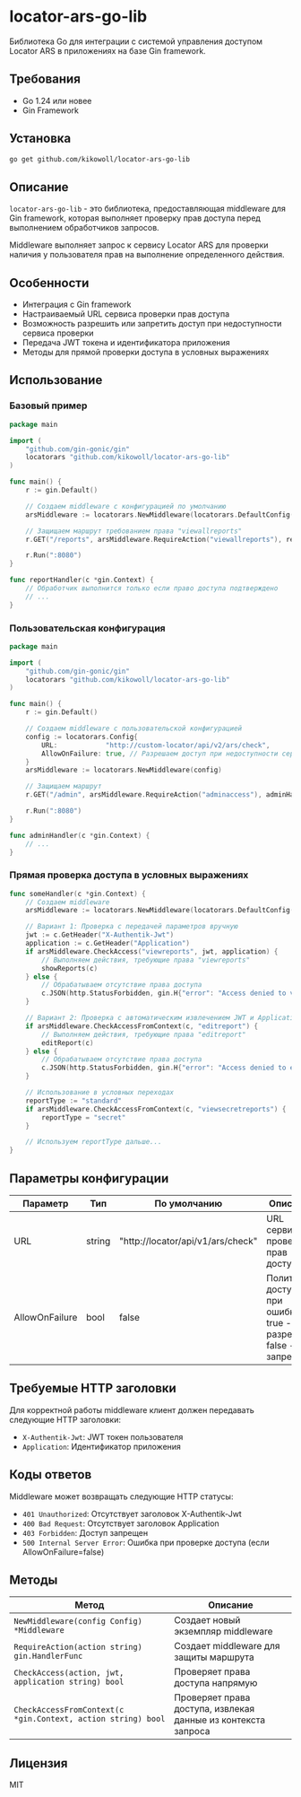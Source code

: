 # locator-ars-go-lib

Библиотека Go для интеграции с системой управления доступом Locator ARS в приложениях на базе Gin framework.

## Требования

- Go 1.24 или новее
- Gin Framework

## Установка

```bash
go get github.com/kikowoll/locator-ars-go-lib
```

## Описание

`locator-ars-go-lib` - это библиотека, предоставляющая middleware для Gin framework, которая выполняет проверку прав доступа перед выполнением обработчиков запросов.

Middleware выполняет запрос к сервису Locator ARS для проверки наличия у пользователя прав на выполнение определенного действия.

## Особенности

- Интеграция с Gin framework
- Настраиваемый URL сервиса проверки прав доступа
- Возможность разрешить или запретить доступ при недоступности сервиса проверки
- Передача JWT токена и идентификатора приложения
- Методы для прямой проверки доступа в условных выражениях

## Использование

### Базовый пример

```go
package main

import (
	"github.com/gin-gonic/gin"
	locatorars "github.com/kikowoll/locator-ars-go-lib"
)

func main() {
	r := gin.Default()

	// Создаем middleware с конфигурацией по умолчанию
	arsMiddleware := locatorars.NewMiddleware(locatorars.DefaultConfig())

	// Защищаем маршрут требованием права "viewallreports"
	r.GET("/reports", arsMiddleware.RequireAction("viewallreports"), reportHandler)

	r.Run(":8080")
}

func reportHandler(c *gin.Context) {
	// Обработчик выполнится только если право доступа подтверждено
	// ...
}
```

### Пользовательская конфигурация

```go
package main

import (
	"github.com/gin-gonic/gin"
	locatorars "github.com/kikowoll/locator-ars-go-lib"
)

func main() {
	r := gin.Default()

	// Создаем middleware с пользовательской конфигурацией
	config := locatorars.Config{
		URL:            "http://custom-locator/api/v2/ars/check",
		AllowOnFailure: true, // Разрешаем доступ при недоступности сервиса проверки
	}
	arsMiddleware := locatorars.NewMiddleware(config)

	// Защищаем маршрут
	r.GET("/admin", arsMiddleware.RequireAction("adminaccess"), adminHandler)

	r.Run(":8080")
}

func adminHandler(c *gin.Context) {
	// ...
}
```

### Прямая проверка доступа в условных выражениях

```go
func someHandler(c *gin.Context) {
	// Создаем middleware
	arsMiddleware := locatorars.NewMiddleware(locatorars.DefaultConfig())

	// Вариант 1: Проверка с передачей параметров вручную
	jwt := c.GetHeader("X-Authentik-Jwt")
	application := c.GetHeader("Application")
	if arsMiddleware.CheckAccess("viewreports", jwt, application) {
		// Выполняем действия, требующие права "viewreports"
		showReports(c)
	} else {
		// Обрабатываем отсутствие права доступа
		c.JSON(http.StatusForbidden, gin.H{"error": "Access denied to view reports"})
	}

	// Вариант 2: Проверка с автоматическим извлечением JWT и Application из контекста
	if arsMiddleware.CheckAccessFromContext(c, "editreport") {
		// Выполняем действия, требующие права "editreport"
		editReport(c)
	} else {
		// Обрабатываем отсутствие права доступа
		c.JSON(http.StatusForbidden, gin.H{"error": "Access denied to edit report"})
	}

	// Использование в условных переходах
	reportType := "standard"
	if arsMiddleware.CheckAccessFromContext(c, "viewsecretreports") {
		reportType = "secret"
	}

	// Используем reportType дальше...
}
```

## Параметры конфигурации

| Параметр       | Тип    | По умолчанию                      | Описание                                                         |
| -------------- | ------ | --------------------------------- | ---------------------------------------------------------------- |
| URL            | string | "http://locator/api/v1/ars/check" | URL сервиса проверки прав доступа                                |
| AllowOnFailure | bool   | false                             | Политика доступа при ошибке: true - разрешить, false - запретить |

## Требуемые HTTP заголовки

Для корректной работы middleware клиент должен передавать следующие HTTP заголовки:

- `X-Authentik-Jwt`: JWT токен пользователя
- `Application`: Идентификатор приложения

## Коды ответов

Middleware может возвращать следующие HTTP статусы:

- `401 Unauthorized`: Отсутствует заголовок X-Authentik-Jwt
- `400 Bad Request`: Отсутствует заголовок Application
- `403 Forbidden`: Доступ запрещен
- `500 Internal Server Error`: Ошибка при проверке доступа (если AllowOnFailure=false)

## Методы

| Метод                                                        | Описание                                                      |
| ------------------------------------------------------------ | ------------------------------------------------------------- |
| `NewMiddleware(config Config) *Middleware`                   | Создает новый экземпляр middleware                            |
| `RequireAction(action string) gin.HandlerFunc`               | Создает middleware для защиты маршрута                        |
| `CheckAccess(action, jwt, application string) bool`          | Проверяет права доступа напрямую                              |
| `CheckAccessFromContext(c *gin.Context, action string) bool` | Проверяет права доступа, извлекая данные из контекста запроса |

## Лицензия

MIT
